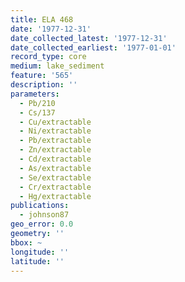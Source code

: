 ```yaml
---
title: ELA 468
date: '1977-12-31'
date_collected_latest: '1977-12-31'
date_collected_earliest: '1977-01-01'
record_type: core
medium: lake_sediment
feature: '565'
description: ''
parameters:
  - Pb/210
  - Cs/137
  - Cu/extractable
  - Ni/extractable
  - Pb/extractable
  - Zn/extractable
  - Cd/extractable
  - As/extractable
  - Se/extractable
  - Cr/extractable
  - Hg/extractable
publications:
  - johnson87
geo_error: 0.0
geometry: ''
bbox: ~
longitude: ''
latitude: ''
---
```

